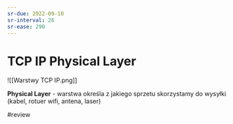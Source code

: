 ```yaml
---
sr-due: 2022-09-10
sr-interval: 26
sr-ease: 290
---
```


# TCP IP Physical Layer

![[Warstwy TCP IP.png]]

**Physical Layer** - warstwa określa z jakiego sprzetu skorzystamy do wysyłki (kabel, rotuer wifi, antena, laser)

#review